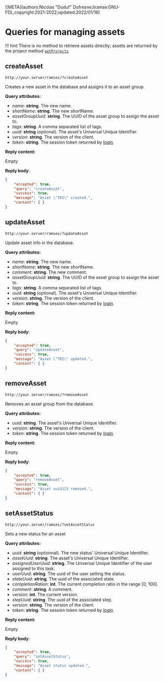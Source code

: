 ![META](authors:Nicolas "Duduf" Dufresne;license:GNU-FDL;copyright:2021-2022;updated:2022/01/16)

# Queries for managing assets

!!! hint
    There is no method to retrieve assets directly; assets are returned by the project method [`getProjects`](projects.md#getprojects)

## createAsset

`http://your.server/ramses/?createAsset`

Creates a new asset in the database and assigns it to an asset group.

**Query attributes:**

- *name*: **string**. The new name.
- *shortName*: **string**. The new shortName.
- *assetGroupUuid*: **string**. The UUID of the asset group to assign the asset to.
- *tags*: **string**. A comma separated list of tags.
- *uuid*: **string** (optional). The asset's Universal Unique Identifier.
- *version*: **string**. The version of the client.
- *token*: **string**. The session token returned by [*login*](general.md#login).

**Reply content:**

Empty

**Reply body**:

```json
{
    "accepted": true,
    "query": "createAsset",
    "success": true,
    "message": "Asset \"TRI\" created.",
    "content": { }
}
```

## updateAsset

`http://your.server/ramses/?updateAsset`

Update asset info in the database.

**Query attributes:**

- *name*: **string**. The new name.
- *shortName*: **string**. The new shortName.
- *comment*: **string**. The new comment.
- *assetGroupUuid*: **string**. The UUID of the asset group to assign the asset to.
- *tags*: **string**. A comma separated list of tags.
- *uuid*: **string** (optional). The asset's Universal Unique Identifier.
- *version*: **string**. The version of the client.
- *token*: **string**. The session token returned by [*login*](general.md#login).

**Reply content:**

Empty

**Reply body**:

```json
{
    "accepted": true,
    "query": "updateAsset",
    "success": true,
    "message": "Asset \"TRI\" updated.",
    "content": { }
}
```

## removeAsset

`http://your.server/ramses/?removeAsset`

Removes an asset group from the database.

**Query attributes:**

- *uuid*: **string**. The asset's Universal Unique Identifier.
- *version*: **string**. The version of the client.
- *token*: **string**. The session token returned by [*login*](general.md#login).

**Reply content:**

Empty

**Reply body**:

```json
{
    "accepted": true,
    "query": "removeAsset",
    "success": true,
    "message": "Asset uuid123 removed.",
    "content": { }
}
```

## setAssetStatus

`http://your.server/ramses/?setAssetStatus`

Sets a new status for an asset

**Query attributes:**

- *uuid*: **string** (optionnal). The new status' Universal Unique Identifier.
- *assetUuid*: **string**. The asset's Universal Unique Identifier.
- *assignedUserUuid*: **string**. The Universal Unique Identifier of the user assigned to this task.
- *userUuid*: **string**. The uuid of the user setting the status.
- *stateUuid*: **string**. The uuid of the associated state.
- *completionRation*: **int**. The current completion ratio in the range [0, 100].
- *comment*: **string**. A comment.
- *version*: **int**. The current version.
- *stepUuid*: **string**. The uuid of the associated step.
- *version*: **string**. The version of the client.
- *token*: **string**. The session token returned by [*login*](general.md#login).

**Reply content:**

Empty

**Reply body**:

```json
{
    "accepted": true,
    "query": "setAssetStatus",
    "success": true,
    "message": "Asset status updated.",
    "content": { }
}
```